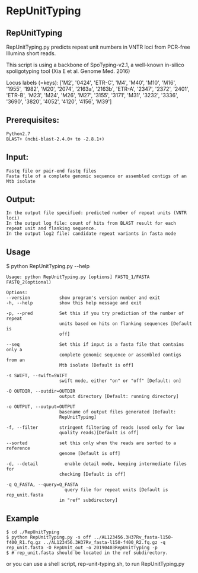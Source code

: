# RepUnitTyping

## RepUnitTyping
RepUnitTyping.py predicts repeat unit numbers in VNTR loci from PCR-free Illumina short reads.

This script is using a backbone of SpoTyping-v2.1, a well-known in-silico spoligotyping tool (Xia E et al. Genome Med. 2016)

Locus labels (=keys): 
['M2', '0424', 'ETR-C', 'M4', 'M40', 'M10', 'M16', '1955', '1982', 'M20', '2074', '2163a', '2163b', 'ETR-A', '2347', '2372', '2401', 'ETR-B', 'M23', 'M24', 'M26', 'M27', '3155', '3171', 'M31', '3232', '3336', '3690', '3820', '4052', '4120', '4156', 'M39']

## Prerequisites:
    Python2.7
    BLAST+ (ncbi-blast-2.4.0+ to -2.8.1+)
    
## Input:
    Fastq file or pair-end fastq files
    Fasta file of a complete genomic sequence or assembled contigs of an Mtb isolate

## Output:
    In the output file specified: predicted number of repeat units (VNTR loci)
    In the output log file: count of hits from BLAST result for each repeat unit and flanking sequence.
    In the output log2 file: candidate repeat variants in fasta mode

## Usage
$ python RepUnitTyping.py --help

    Usage: python RepUnitTyping.py [options] FASTQ_1/FASTA FASTQ_2(optional)

    Options:
    --version           show program's version number and exit
    -h, --help          show this help message and exit
  
    -p, --pred          Set this if you try prediction of the number of repeat
                        units based on hits on flanking sequences [Default is
                        off]
                        
    --seq               Set this if input is a fasta file that contains only a
                        complete genomic sequence or assembled contigs from an
                        Mtb isolate [Default is off]
                        
    -s SWIFT, --swift=SWIFT
                        swift mode, either "on" or "off" [Default: on]
                        
    -O OUTDIR, --outdir=OUTDIR
                        output directory [Default: running directory]
                        
    -o OUTPUT, --output=OUTPUT
                        basename of output files generated [Default:
                        RepUnitTyping]
                        
    -f, --filter        stringent filtering of reads (used only for low
                        quality reads)[Default is off]
                        
    --sorted            set this only when the reads are sorted to a reference
                        genome [Default is off]
                        
    -d, --detail          enable detail mode, keeping intermediate files for
                        checking [Default is off]
                        
    -q Q_FASTA, --query=Q_FASTA
                          query file for repeat units [Default is rep_unit.fasta
                        in "ref" subdirectory]
                        
## Example
    $ cd ./RepUnitTyping
    $ python RepUnitTyping.py -s off ../AL123456.3H37Rv_fasta-l150-f400_R1.fq.gz ../AL123456.3H37Rv_fasta-l150-f400_R2.fq.gz -q rep_unit.fasta -O RepUnit_out -o 20190403RepUnitTyping -p
    $ # rep_unit.fasta should be located in the ref subdirectory.
or you can use a shell script, rep-unit-typing.sh, to run RepUnitTyping.py
